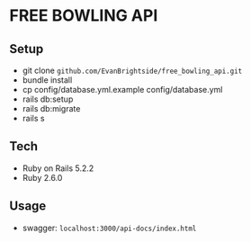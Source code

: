 #  FREE BOWLING API

## Setup
* git clone `github.com/EvanBrightside/free_bowling_api.git`
* bundle install
* cp config/database.yml.example config/database.yml
* rails db:setup
* rails db:migrate
* rails s

## Tech
* Ruby on Rails 5.2.2
* Ruby 2.6.0

## Usage
* swagger: `localhost:3000/api-docs/index.html`
